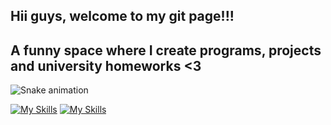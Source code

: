 ## Hii guys, welcome to my git page!!!
## A funny space where I create programs, projects and university homeworks <3

![Snake animation](https://github.com/LuigiGF/LuigiGF/blob/output/github-contribution-grid-snake.svg)

[![My Skills](https://skillicons.dev/icons?i=java&theme=dark)](https://skillicons.dev)
[![My Skills](https://skillicons.dev/icons?i=idea&theme=light)](https://skillicons.dev)
